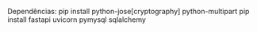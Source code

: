 Dependências:
pip install python-jose[cryptography] python-multipart
pip install fastapi uvicorn pymysql sqlalchemy
